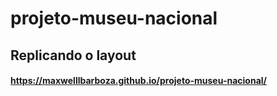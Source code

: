 # projeto-museu-nacional
## Replicando o layout
#### https://maxwelllbarboza.github.io/projeto-museu-nacional/
